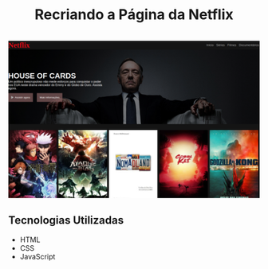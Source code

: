<h1 style="text-align:center">Recriando a Página da Netflix</h1> 
<br>

<img src="./assets/imagens/netflix.png">

<br>

## Tecnologias Utilizadas

- HTML
- CSS
- JavaScript
